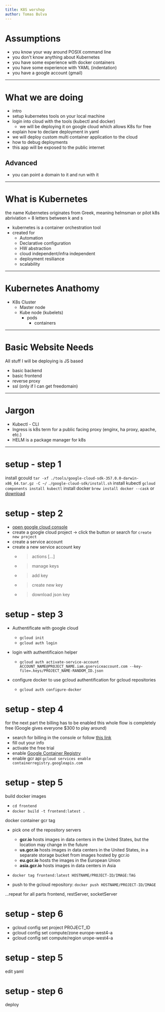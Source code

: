 ```yaml
---
title: K8S worshop
author: Tomas Bulva
---
```


# Assumptions

 - you know your way around POSIX command line
 - you don't know anything about Kubernetes
 - you have some experience with docker containers
 - you have some experience with YAML (indentation)
 - you have a google account (gmail)

---

# What we are doing

 - intro
 - setup kubernetes tools on your local machine
 - login into cloud with the tools (kubectl and docker)
   - we will be deploying it on google cloud which allows K8s for free
 - explain how to declare deployment in yaml
 - we will deploy custom multi container application to the cloud
 - how to debug deployments
 - this app will be exposed to the public internet

  ## Advanced

 - you can point a domain to it and run with it

---

# What is Kubernetes

the name Kubernetes originates from Greek, meaning helmsman or pilot
k8s abriviation = 8 letters between k and s

- kubernetes is a container orchestration tool
- created for
  - Automation
  - Declarative configuration
  - HW abstraction
  - cloud independent/infra independent
  - deployment resiliance
  - scalability

---

# Kubernetes Anathomy

  - K8s Cluster
    - Master node
    - Kube node (kubelets)
      - pods
        - containers

---

# Basic Website Needs

  All stuff I will be deploying is JS based
  - basic backend
  - basic frontend
  - reverse proxy
  - ssl  (only if I can get freedomain)

---

# Jargon

  - Kubectl - CLI
  - Ingress is k8s term for a public facing proxy (enginx, ha proxy, apache, etc.)
  - HELM is a package manager for k8s

---

# setup - step 1

install gcould
  `tar -xf ./tools/google-cloud-sdk-357.0.0-darwin-x86_64.tar.gz -C ~/`
  `./google-cloud-sdk/install.sh`
install kubectl
  `gcloud components install kubectl`
install docker
  `brew install docker --cask` or [download](https://docs.docker.com/desktop/mac/install/)

# setup - step 2

- [open google cloud console](https://console.cloud.google.com/)
- create a google cloud project -> click the button or search for `create new project`
- create a service account
- create a new service account key
  - > actions [...]
  - > manage keys
  - > add key
  - > create new key
  - > download json key

# setup - step 3

- Authentificate with google cloud
  - `gcloud init`
  - `gcloud auth login`
  
- login with authentificaion helper
  - `gcloud auth activate-service-account ACCOUNT_NAME@PROJECT_NAME.iam.gserviceaccount.com --key-file=.keys/PROJECT_NAME-RANDOM_ID.json`
- configure docker to use gcloud authentification for gcloud repositories
  - `gcloud auth configure-docker`

# setup - step 4

for the next part the billing has to be enabled
this whole flow is completely free (Google gives everyone $300 to play around)
  - search for billing in the console or follow [this link](https://console.cloud.google.com/billing/)
  - fill out your info
  - activate the free trial
  - enable [Google Container Registry](https://console.cloud.google.com/gcr)
  - enable gcr api `gcloud services enable containerregistry.googleapis.com`

# setup - step 5

build docker images
  - `cd frontend`
  - `docker build -t frontend:latest .` 

docker container gcr tag
  - pick one of the repository servers
    - **gcr.io** hosts images in data centers in the United States, but the location may change in the future
    - **us.gcr.io** hosts images in data centers in the United States, in a separate storage bucket from images hosted by gcr.io
    - **eu.gcr.io** hosts the images in the European Union
    - **asia.gcr.io** hosts images in data centers in Asia
  
  - `docker tag frontend:latest HOSTNAME/PROJECT-ID/IMAGE:TAG`
  
  - push to the gcloud repository: `docker push HOSTNAME/PROJECT-ID/IMAGE`

  ...repeat for all parts frontend, restServer, socketServer

# setup - step 6
  - gcloud config set project PROJECT_ID
  - gcloud config set compute/zone europe-west4-a
  - gcloud config set compute/region urope-west4-a

# setup - step 5
  edit yaml

# setup - step 6
  deploy